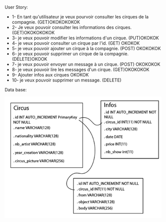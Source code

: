 User Story:

- 1- En tant qu'utilisateur je veux pourvoir consulter les cirques de la compagnie. (GET)OKOKOKOKOK
- 2- Je veux pouvoir consulter les informations des cirques. (GET)OKOKOKOKOK
- 3- je veux pouvoir modifier les informations d'un cirque. (PUT)OKOKOK
- 4- je veux pouvoir consulter un cirque par l'id. (GET) OKOKOK
- 5- je veux pouvoir ajouter un cirque à la compagnie. (POST) OKOKOKOK
- 6- je veux pouvoir supprimer un cirque de la compagnie. (DELETE)OKOOK
- 7- je veux pouvoir envoyer un message à un cirque. (POST) OKOKOKOK
- 8- je veux pouvoir lire les messages d'un cirque. (GET)OKOKOKOK
- 9- Ajouter infos aux cirques OKOKOK
- 10- je veux pouvoir supprimer un message. (DELETE)

Data base:

![alt text](wc-UI/src/assets/images/db.png)